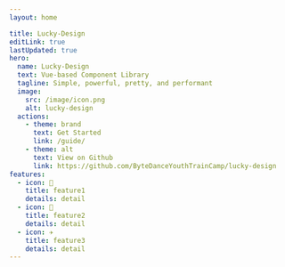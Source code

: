 ```yaml
---
layout: home

title: Lucky-Design
editLink: true
lastUpdated: true
hero:
  name: Lucky-Design
  text: Vue-based Component Library
  tagline: Simple, powerful, pretty, and performant
  image:
    src: /image/icon.png
    alt: lucky-design
  actions:
    - theme: brand
      text: Get Started
      link: /guide/
    - theme: alt
      text: View on Github
      link: https://github.com/ByteDanceYouthTrainCamp/lucky-design
features:
  - icon: 🔨
    title: feature1
    details: detail
  - icon: 🧩
    title: feature2
    details: detail
  - icon: ✈️
    title: feature3
    details: detail
---
```

